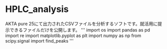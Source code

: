 # HPLC_analysis
AKTA pure 25にて出力されたCSVファイルを分析するソフトです。就活用に提示できるファイルだけを公開します。
'''
import os
import pandas as pd
import re
import matplotlib.pyplot as plt
import numpy as np
from scipy.signal import find_peaks
'''
